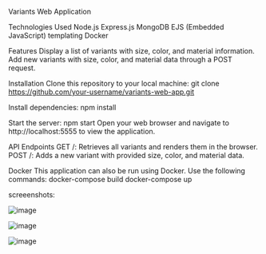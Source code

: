 Variants Web Application

Technologies Used
Node.js
Express.js
MongoDB
EJS (Embedded JavaScript) templating
Docker


Features
Display a list of variants with size, color, and material information.
Add new variants with size, color, and material data through a POST request.


Installation
Clone this repository to your local machine:
git clone https://github.com/your-username/variants-web-app.git


Install dependencies:
npm install


Start the server:
npm start
Open your web browser and navigate to http://localhost:5555 to view the application.


API Endpoints
GET /: Retrieves all variants and renders them in the browser.
POST /: Adds a new variant with provided size, color, and material data.


Docker
This application can also be run using Docker. Use the following commands:
docker-compose build
docker-compose up

screeenshots:

![image](https://github.com/meyyappan055/variant-backend/assets/119162363/9d025e56-a78e-4179-aafb-13394eecbdd4)

![image](https://github.com/meyyappan055/variant-backend/assets/119162363/abc9c507-3009-4ff1-ae2f-cc22a79ad737)


![image](https://github.com/meyyappan055/variant-backend/assets/119162363/e590b897-91bb-428c-8ec0-8868c3203216)







